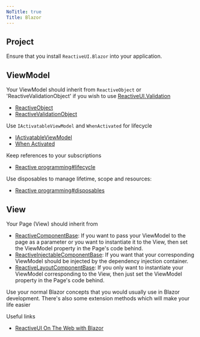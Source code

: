 ```yaml
---
NoTitle: true
Title: Blazor
---
```


## Project

Ensure that you install `ReactiveUI.Blazor` into your application.

## ViewModel

Your ViewModel should inherit from `ReactiveObject` or 'ReactiveValidationObject' if you wish to use [ReactiveUI.Validation](https://www.reactiveui.net/docs/handbook/user-input-validation/)

- [ReactiveObject](../../../api/reactiveui/reactiveobject/)
- [ReactiveValidationObject](../../../api/reactiveui.validation.helpers/reactivevalidationobject/)

Use `IActivatableViewModel` and `WhenActivated` for lifecycle

- [IActivatableViewModel](../../../api/reactiveui/IActivatableViewModel/)
- [When Activated](../../../docs/handbook/when-activated/)

Keep references to your subscriptions

- [Reactive programming#lifecycle](../../../docs/reactive-programming/#lifecycle)

Use disposables to manage lifetime, scope and resources:

- [Reactive programming#disposables](../../../docs/reactive-programming/#disposables)

## View

Your Page (View) should inherit from

- [ReactiveComponentBase<T>](../../../api/reactiveui.blazor/reactivecomponentbase_1/): If you want to pass your ViewModel to the page as a parameter or you want to instantiate it to the View, then set the ViewModel property in the Page's code behind.
- [ReactiveInjectableComponentBase<T>](../../../api/reactiveui.blazor/reactiveinjectablecomponentbase_1/): If you want that your corresponding ViewModel should be injected by the dependency injection container.
- [ReactiveLayoutComponentBase](../../../api/reactiveui.blazor/reactivelayoutcomponentbase_1/): If you only want to instantiate your ViewModel corresponding to the View, then just set the ViewModel property in the Page's code behind.


Use your normal Blazor concepts that you would usually use in Blazor development. There's also some extension methods which will make your life easier

Useful links
- [ReactiveUI On The Web with Blazor](../../../posts/2020/07/article-blazor-compelling-example)
